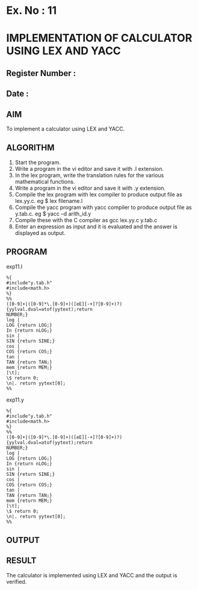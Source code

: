 # Ex. No : 11	
# IMPLEMENTATION OF CALCULATOR USING LEX AND YACC 
## Register Number :
## Date : 

## AIM   
To implement a calculator using LEX and YACC.

## ALGORITHM
1.	Start the program.
2.	Write a program in the vi editor and save it with .l extension.
3.	In the lex program, write the translation rules for the various mathematical functions.
4.	Write a program in the vi editor and save it with .y extension.
5.	Compile the lex program with lex compiler to produce output file as lex.yy.c. eg $ lex filename.l
6.	Compile the yacc program with yacc compiler to produce output file as y.tab.c. eg $ yacc –d arith_id.y
7.	Compile these with the C compiler as gcc lex.yy.c y.tab.c
8.	Enter an expression as input and it is evaluated and the answer is displayed as output.

## PROGRAM

exp11.l

	%{
	#include"y.tab.h"
	#include<math.h>
	%}
	%%
	([0-9]+|([0-9]*\.[0-9]+)([eE][-+]?[0-9]+)?) {yylval.dval=atof(yytext);return
	NUMBER;}	
	log |
	LOG {return LOG;}
	In {return nLOG;}
	sin |
	SIN {return SINE;}
	cos |
	COS {return COS;}
	tan |	
	TAN {return TAN;}
	mem {return MEM;}
	[\t];
	\$ return 0;
	\n|. return yytext[0];
	%%
	
exp11.y

	%{
	#include"y.tab.h"
	#include<math.h>
	%}
	%%
	([0-9]+|([0-9]*\.[0-9]+)([eE][-+]?[0-9]+)?) {yylval.dval=atof(yytext);return
	NUMBER;}
	log |
	LOG {return LOG;}
	In {return nLOG;}
	sin |
	SIN {return SINE;}
	cos |
	COS {return COS;}
	tan |
	TAN {return TAN;}
	mem {return MEM;}
	[\t];
	\$ return 0;
	\n|. return yytext[0];
	%%

## OUTPUT 

## RESULT
The calculator is implemented using LEX and YACC and the output is verified.

